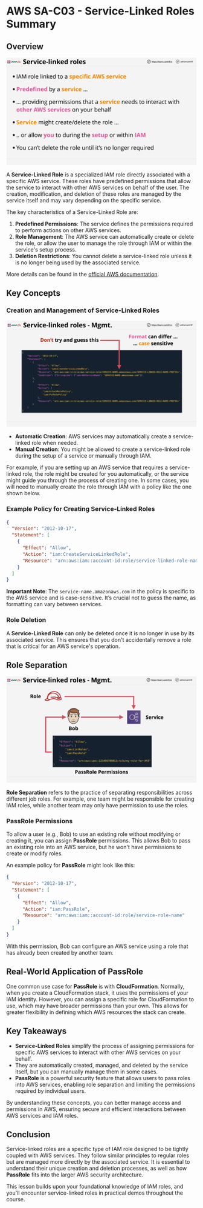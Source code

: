# AWS SA-C03 - Service-Linked Roles Summary

## Overview

![alt text](image-16.png)

A **Service-Linked Role** is a specialized IAM role directly associated with a specific AWS service. These roles have predefined permissions that allow the service to interact with other AWS services on behalf of the user. The creation, modification, and deletion of these roles are managed by the service itself and may vary depending on the specific service.

The key characteristics of a Service-Linked Role are:

1. **Predefined Permissions**: The service defines the permissions required to perform actions on other AWS services.
2. **Role Management**: The AWS service can automatically create or delete the role, or allow the user to manage the role through IAM or within the service's setup process.
3. **Deletion Restrictions**: You cannot delete a service-linked role unless it is no longer being used by the associated service.

More details can be found in the [official AWS documentation](https://docs.aws.amazon.com/IAM/latest/UserGuide/using-service-linked-roles.html).

## Key Concepts

### Creation and Management of Service-Linked Roles

![alt text](image-17.png)

- **Automatic Creation**: AWS services may automatically create a service-linked role when needed.
- **Manual Creation**: You might be allowed to create a service-linked role during the setup of a service or manually through IAM.

For example, if you are setting up an AWS service that requires a service-linked role, the role might be created for you automatically, or the service might guide you through the process of creating one. In some cases, you will need to manually create the role through IAM with a policy like the one shown below.

### Example Policy for Creating Service-Linked Roles

```json
{
  "Version": "2012-10-17",
  "Statement": [
    {
      "Effect": "Allow",
      "Action": "iam:CreateServiceLinkedRole",
      "Resource": "arn:aws:iam::account-id:role/service-linked-role-name"
    }
  ]
}
```

**Important Note**: The `service-name.amazonaws.com` in the policy is specific to the AWS service and is case-sensitive. It’s crucial not to guess the name, as formatting can vary between services.

### Role Deletion

A **Service-Linked Role** can only be deleted once it is no longer in use by its associated service. This ensures that you don't accidentally remove a role that is critical for an AWS service's operation.

## Role Separation

![alt text](image-18.png)

**Role Separation** refers to the practice of separating responsibilities across different job roles. For example, one team might be responsible for creating IAM roles, while another team may only have permission to use the roles.

### PassRole Permissions

To allow a user (e.g., Bob) to use an existing role without modifying or creating it, you can assign **PassRole** permissions. This allows Bob to pass an existing role into an AWS service, but he won't have permissions to create or modify roles.

An example policy for **PassRole** might look like this:

```json
{
  "Version": "2012-10-17",
  "Statement": [
    {
      "Effect": "Allow",
      "Action": "iam:PassRole",
      "Resource": "arn:aws:iam::account-id:role/service-role-name"
    }
  ]
}
```

With this permission, Bob can configure an AWS service using a role that has already been created by another team.

## Real-World Application of PassRole

One common use case for **PassRole** is with **CloudFormation**. Normally, when you create a CloudFormation stack, it uses the permissions of your IAM identity. However, you can assign a specific role for CloudFormation to use, which may have broader permissions than your own. This allows for greater flexibility in defining which AWS resources the stack can create.

## Key Takeaways

- **Service-Linked Roles** simplify the process of assigning permissions for specific AWS services to interact with other AWS services on your behalf.
- They are automatically created, managed, and deleted by the service itself, but you can manually manage them in some cases.
- **PassRole** is a powerful security feature that allows users to pass roles into AWS services, enabling role separation and limiting the permissions required by individual users.

By understanding these concepts, you can better manage access and permissions in AWS, ensuring secure and efficient interactions between AWS services and IAM roles.

## Conclusion

Service-linked roles are a specific type of IAM role designed to be tightly coupled with AWS services. They follow similar principles to regular roles but are managed more directly by the associated service. It is essential to understand their unique creation and deletion processes, as well as how **PassRole** fits into the larger AWS security architecture.

This lesson builds upon your foundational knowledge of IAM roles, and you'll encounter service-linked roles in practical demos throughout the course.
